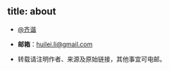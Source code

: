 title: about
---

* [@齐谐](http://weibo.com/yanzhiao)

* **邮箱**：huilei.li@gmail.com

* 转载请注明作者、来源及原始链接，其他事宜可电邮。
